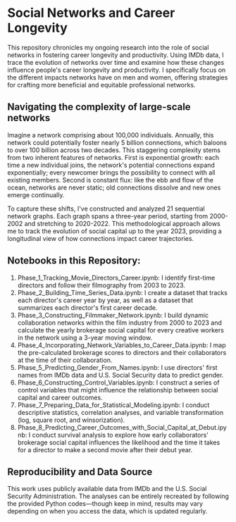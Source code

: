 # Social Networks and Career Longevity

This repository chronicles my ongoing research into the role of social networks in fostering career longevity and productivity. Using IMDb data, I trace the evolution of networks over time and examine how these changes influence people's career longevity and productivity. I specifically focus on the different impacts networks have on men and women, offering strategies for crafting more beneficial and equitable professional networks.

## Navigating the complexity of large-scale networks

Imagine a network comprising about 100,000 individuals. Annually, this network could potentially foster nearly 5 billion connections, which baloons to over 100 billion across two decades. This staggering complexity stems from two inherent features of networks. First is exponential growth: each time a new individual joins, the network's potential connections expand exponentially; every newcomer brings the possibility to connect with all existing members. Second is constant flux: like the ebb and flow of the ocean, networks are never static; old connections dissolve and new ones emerge continually. 

To capture these shifts, I've constructed and analyzed 21 sequential network graphs. Each graph spans a three-year period, starting from 2000-2002 and stretching to 2020-2022. This methodological approach allows me to track the evolution of social capital up to the year 2023, providing a longitudinal view of how connections impact career trajectories.

## Notebooks in this Repository:

1. Phase_1_Tracking_Movie_Directors_Career.ipynb: I identify first-time directors and follow their filmography from 2003 to 2023.
2. Phase_2_Building_Time_Series_Data.ipynb: I create a dataset that tracks each director's career year by year, as well as a dataset that summarizes each director's first career decade.
3. Phase_3_Constructing_Filmmaker_Network.ipynb: I build dynamic collaboration networks within the film industry from 2000 to 2023 and calculate the yearly brokerage social capital for every creative workers in the network using a 3-year moving window.
4. Phase_4_Incorporating_Network_Variables_to_Career_Data.ipynb: I map the pre-calculated brokerage scores to directors and their collaborators at the time of their collaboration.
5. Phase_5_Predicting_Gender_From_Names.ipynb: I use directors' first names from IMDb data and U.S. Social Security data to predict gender.
6. Phase_6_Constructing_Control_Variables.ipynb: I construct a series of control variables that might influence the relationship between social capital and career outcomes. 
7. Phase_7_Preparing_Data_for_Statistical_Modeling.ipynb: I conduct descriptive statistics, correlation analyses, and variable transformation (log, square root, and winsorization).
8. Phase_8_Predicting_Career_Outcomes_with_Social_Capital_at_Debut.ipynb: I conduct survival analysis to explore how early collaborators' brokerage social capital influences the likelihood and the time it takes for a director to make a second movie after their debut year.

## Reproducibility and Data Source

This work uses publicly available data from IMDb and the U.S. Social Security Administration. The analyses can be entirely recreated by following the provided Python codes—though keep in mind, results may vary depending on when you access the data, which is updated regularly.